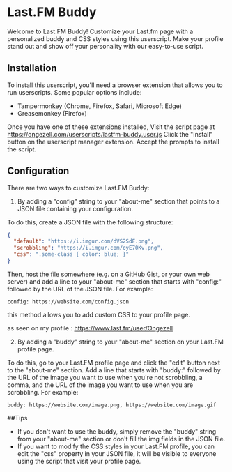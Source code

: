 # Last.FM Buddy

Welcome to Last.FM Buddy! Customize your Last.fm page with a personalized buddy and CSS styles using this userscript. Make your profile stand out and show off your personality with our easy-to-use script.

## Installation

To install this userscript, you'll need a browser extension that allows you to run userscripts. Some popular options include:

- Tampermonkey (Chrome, Firefox, Safari, Microsoft Edge)
- Greasemonkey (Firefox)

Once you have one of these extensions installed, Visit the script page at https://ongezell.com/userscripts/lastfm-buddy.user.js
Click the "Install" button on the userscript manager extension.
Accept the prompts to install the script.

## Configuration

There are two ways to customize Last.FM Buddy:

1. By adding a "config" string to your "about-me" section that points to a JSON file containing your configuration.

To do this, create a JSON file with the following structure:

```json
{
  "default": "https://i.imgur.com/dVS2SdF.png",
  "scrobbling": "https://i.imgur.com/oyE70Kv.png",
  "css": ".some-class { color: blue; }"
}
 ``` 
Then, host the file somewhere (e.g. on a GitHub Gist, or your own web server) and add a line to your "about-me" section that starts with "config:" followed by the URL of the JSON file. For example:

`config: https://website.com/config.json`

this method allows you to add custom CSS to your profile page.

as seen on my profile : https://www.last.fm/user/Ongezell


2. By adding a "buddy" string to your "about-me" section on your Last.FM profile page.

To do this, go to your Last.FM profile page and click the "edit" button next to the "about-me" section. Add a line that starts with "buddy:" followed by the URL of the image you want to use when you're not scrobbling, a comma, and the URL of the image you want to use when you are scrobbling. For example:

`buddy: https://website.com/image.png, https://website.com/image.gif`


##Tips

- If you don't want to use the buddy, simply remove the "buddy" string from your "about-me" section or don't fill the img fields in the JSON file.
- If you want to modify the CSS styles in your Last.FM profile, you can edit the "css" property in your JSON file, it will be visible to everyone using the script that visit your profile page.
